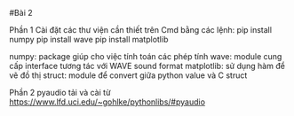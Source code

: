 #Bài 2

Phần 1
Cài đặt các thư viện cần thiết trên Cmd bằng các lệnh:
   pip install numpy 
   pip install wave
   pip install matplotlib

 numpy: package giúp cho việc tính toán các phép tính
 wave: module cung cấp interface tương tác với WAVE sound format
 matplotlib: sử dụng hàm để vẽ đồ thị
 struct: module để convert giữa python value và C struct


Phần 2
 pyaudio tải và cài từ https://www.lfd.uci.edu/~gohlke/pythonlibs/#pyaudio

